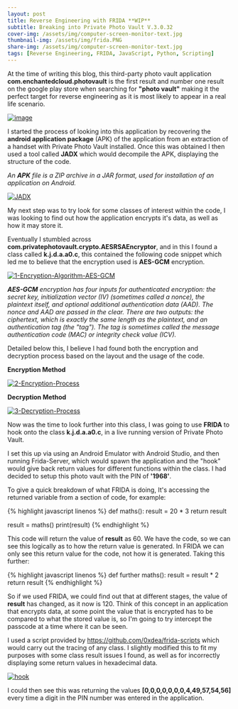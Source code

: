 ```yaml
---
layout: post
title: Reverse Engineering with FRIDA **WIP**
subtitle: Breaking into Private Photo Vault V.3.0.32
cover-img: /assets/img/computer-screen-monitor-text.jpg
thumbnail-img: /assets/img/frida.PNG
share-img: /assets/img/computer-screen-monitor-text.jpg
tags: [Reverse Engineering, FRIDA, JavaScript, Python, Scripting]
---
```


At the time of writing this blog, this third-party photo vault application **com.enchantedcloud.photovault** is the first result and number one result on the google play store when searching for **"photo vault"** making it the perfect target for reverse engineering as it is most likely to appear in a real life scenario. 

<a href="https://ibb.co/HGNHGkv"><img src="https://i.ibb.co/5sYRsfD/image.png" alt="image" border="0" /></a>

I started the process of looking into this application by recovering the **android application package** (APK) of the application from an extraction of a handset with Private Photo Vault installed. Once this was obtained I then used a tool called **JADX** which would decompile the APK, displaying the structure of the code. 

_An **APK** file is a ZIP archive in a JAR format, used for installation of an application on Android._

<a href="https://imgbb.com/"><img src="https://i.ibb.co/q92V6Dc/JADX.png" alt="JADX" border="0" /></a>

My next step was to try look for some classes of interest within the code, I was looking to find out how the application encrypts it's data, as well as how it may store it.

Eventually I stumbled across **com.privatephotovault.crypto.AESRSAEncryptor**, and in this I found a class called **k.j.d.a.a0.c**, this contained the following code snippet which led me to believe that the encryption used is **AES-GCM** encryption.

<a href="https://imgbb.com/"><img src="https://i.ibb.co/ctJQwt6/1-Encryption-Algorithm-AES-GCM.png" alt="1-Encryption-Algorithm-AES-GCM" border="0" /></a>

_**AES-GCM** encryption has four inputs for authenticated encryption: the secret key, initialization vector (IV) (sometimes called a nonce), the plaintext itself, and optional additional authentication data (AAD). The nonce and AAD are passed in the clear. There are two outputs: the ciphertext, which is exactly the same length as the plaintext, and an authentication tag (the "tag"). The tag is sometimes called the message authentication code (MAC) or integrity check value (ICV)._

Detailed below this, I believe I had found both the encryption and decryption process based on the layout and the usage of the code. 

**Encryption Method**

<a href="https://ibb.co/tBZYFbm"><img src="https://i.ibb.co/H7NG3rF/2-Encryption-Process.png" alt="2-Encryption-Process" border="0" /></a>

**Decryption Method**

<a href="https://imgbb.com/"><img src="https://i.ibb.co/7r0fyrh/3-Decryption-Process.png" alt="3-Decryption-Process" border="0" /></a>

Now was the time to look further into this class, I was going to use **FRIDA** to hook onto the class **k.j.d.a.a0.c**, in a live running version of Private Photo Vault.

I set this up via using an Android Emulator with Android Studio, and then running Frida-Server, which would spawn the application and the "hook" would give back return values for different functions within the class. I had decided to setup this photo vault with the PIN of **'1968'**.

To give a quick breakdown of what FRIDA is doing, It's accessing the returned variable from a section of code, for example:

{% highlight javascript linenos %}
def maths():
    result = 20 * 3
    return result

result = maths()
print(result)
{% endhighlight %}

This code will return the value of **result** as 60. We have the code, so we can see this logically as to how the return value is generated. In FRIDA we can only see this return value for the code, not how it is generated. Taking this further:

{% highlight javascript linenos %}
def further maths():
    result = result * 2
    return result
{% endhighlight %}

So if we used FRIDA, we could find out that at different stages, the value of **result** has changed, as it now is 120. Think of this concept in an application that encrypts data, at some point the value that is encrypted has to be compared to what the stored value is, so I'm going to try intercept the passcode at a time where it can be seen.

I used a script provided by https://github.com/0xdea/frida-scripts which would carry out the tracing of any class.  I slightly modified this to fit my purposes with some class result issues I found, as well as for incorrectly displaying some return values in hexadecimal data. 

<a href="https://ibb.co/10sVbvs"><img src="https://i.ibb.co/Fhsvnxs/hook.png" alt="hook" border="0" /></a>

I could then see this was returning the values **[0,0,0,0,0,0,0,4,49,57,54,56]** every time a digit in the PIN number was entered in the application.
